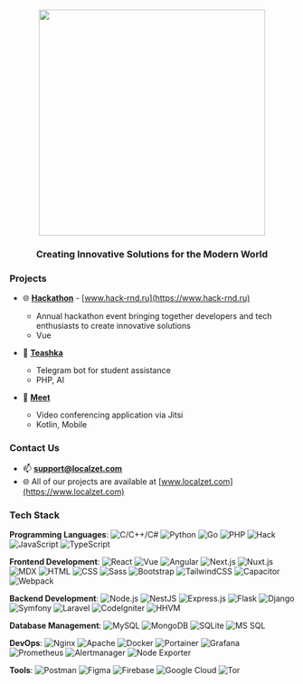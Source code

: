 <h1 align="center"><a href="https://www.localzet.com" target="_blank">
  <img src="https://static.zorin.space/media/logos/LocalzetGroup.png" width="400">
</h1>
</a>
<h3 align="center">Creating Innovative Solutions for the Modern World</h3>

### Projects
- 🌐 [**Hackathon**](https://github.com/localzet-dev/Hackathon) - [www.hack-rnd.ru](https://www.hack-rnd.ru)
  - Annual hackathon event bringing together developers and tech enthusiasts to create innovative solutions
  - Vue
  
- 🤖 [**Teashka**](https://github.com/localzet-dev/Teashka)
  - Telegram bot for student assistance  
  - PHP, AI
  
- 🎥 [**Meet**](https://github.com/localzet-dev/Meet)
  - Video conferencing application via Jitsi  
  - Kotlin, Mobile

### Contact Us
- 📫 **support@localzet.com**
- 🌐 All of our projects are available at [www.localzet.com](https://www.localzet.com)

### Tech Stack
**Programming Languages**: 
![C/C++/C#](https://img.shields.io/badge/-C/C++-black?style=flat-square&logo=c)
![Python](https://img.shields.io/badge/-Python-black?style=flat-square&logo=python)
![Go](https://img.shields.io/badge/-Go-black?style=flat-square&logo=go)
![PHP](https://img.shields.io/badge/-PHP-black?style=flat-square&logo=php)
![Hack](https://img.shields.io/badge/-Hack-black?style=flat-square&logo=hack)
![JavaScript](https://img.shields.io/badge/-JavaScript-black?style=flat-square&logo=javascript)
![TypeScript](https://img.shields.io/badge/-TypeScript-black?style=flat-square&logo=typescript)

**Frontend Development**: 
![React](https://img.shields.io/badge/-React-black?style=flat-square&logo=react)
![Vue](https://img.shields.io/badge/-Vue.js-black?style=flat-square&logo=vue.js)
![Angular](https://img.shields.io/badge/-Angular-black?style=flat-square&logo=angular)
![Next.js](https://img.shields.io/badge/-Next.js-black?style=flat-square&logo=next.js)
![Nuxt.js](https://img.shields.io/badge/-Nuxt.js-black?style=flat-square&logo=nuxt)
![MDX](https://img.shields.io/badge/-MDX-black?style=flat-square&logo=mdx)
![HTML](https://img.shields.io/badge/-HTML5-black?style=flat-square&logo=html5)
![CSS](https://img.shields.io/badge/-CSS3-black?style=flat-square&logo=css3)
![Sass](https://img.shields.io/badge/-Sass-black?style=flat-square&logo=sass)
![Bootstrap](https://img.shields.io/badge/-Bootstrap-black?style=flat-square&logo=bootstrap)
![TailwindCSS](https://img.shields.io/badge/-TailwindCSS-black?style=flat-square&logo=tailwindcss)
![Capacitor](https://img.shields.io/badge/-Capacitor-black?style=flat-square&logo=capacitor)
![Webpack](https://img.shields.io/badge/-Webpack-black?style=flat-square&logo=webpack)

**Backend Development**: 
![Node.js](https://img.shields.io/badge/-Node.js-black?style=flat-square&logo=Node.js)
![NestJS](https://img.shields.io/badge/-NestJS-black?style=flat-square&logo=nestjs)
![Express.js](https://img.shields.io/badge/-Express.js-black?style=flat-square&logo=express)
![Flask](https://img.shields.io/badge/-Flask-black?style=flat-square&logo=flask)
![Django](https://img.shields.io/badge/-Django-black?style=flat-square&logo=django)
![Symfony](https://img.shields.io/badge/-Symfony-black?style=flat-square&logo=symfony)
![Laravel](https://img.shields.io/badge/-Laravel-black?style=flat-square&logo=laravel)
![CodeIgniter](https://img.shields.io/badge/-CodeIgniter-black?style=flat-square&logo=codeigniter)
![HHVM](https://img.shields.io/badge/-HHVM-black?style=flat-square&logo=hhvm)

**Database Management**: 
![MySQL](https://img.shields.io/badge/-MySQL-black?style=flat-square&logo=mysql)
![MongoDB](https://img.shields.io/badge/-MongoDB-black?style=flat-square&logo=mongodb)
![SQLite](https://img.shields.io/badge/-SQLite-black?style=flat-square&logo=sqlite)
![MS SQL](https://img.shields.io/badge/-MS%20SQL-black?style=flat-square&logo=sql-server)

**DevOps**: 
![Nginx](https://img.shields.io/badge/-Nginx-black?style=flat-square&logo=nginx)
![Apache](https://img.shields.io/badge/-Apache-black?style=flat-square&logo=apache)
![Docker](https://img.shields.io/badge/-Docker-black?style=flat-square&logo=docker)
![Portainer](https://img.shields.io/badge/-Portainer-black?style=flat-square&logo=portainer)
![Grafana](https://img.shields.io/badge/-Grafana-black?style=flat-square&logo=grafana)
![Prometheus](https://img.shields.io/badge/-Prometheus-black?style=flat-square&logo=prometheus)
![Alertmanager](https://img.shields.io/badge/-Alertmanager-black?style=flat-square&logo=prometheus)
![Node Exporter](https://img.shields.io/badge/-Node%20Exporter-black?style=flat-square&logo=prometheus)

**Tools**: 
![Postman](https://img.shields.io/badge/-Postman-black?style=flat-square&logo=postman)
![Figma](https://img.shields.io/badge/-Figma-black?style=flat-square&logo=figma)
![Firebase](https://img.shields.io/badge/-Firebase-black?style=flat-square&logo=firebase)
![Google Cloud](https://img.shields.io/badge/-Google%20Cloud-black?style=flat-square&logo=googlecloud)
![Tor](https://img.shields.io/badge/-Tor-black?style=flat-square&logo=torproject)
